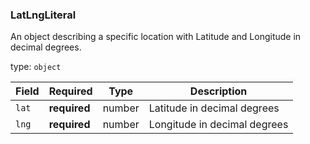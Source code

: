 <!--- This is a generated file, do not edit! -->
<!--- [START maps_http_schema_latlngliteral] -->
<h3 class="schema-object" id="LatLngLiteral">LatLngLiteral</h3>

An object describing a specific location with Latitude and Longitude in decimal degrees.

type: `object`

| Field | Required     | Type   | Description                  |
| :---- | ------------ | ------ | ---------------------------- |
| `lat` | **required** | number | Latitude in decimal degrees  |
| `lng` | **required** | number | Longitude in decimal degrees |

<!--- [END maps_http_schema_latlngliteral] -->